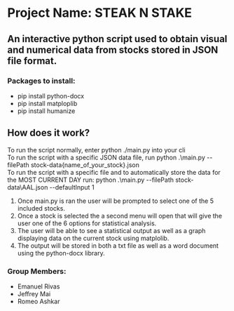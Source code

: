 # Project Name: STEAK N STAKE

## An interactive python script used to obtain visual and numerical data from stocks stored in JSON file format.

### Packages to install:
  - pip install python-docx
  - pip install matploplib
  - pip install humanize

## How does it work?

To run the script normally, enter python ./main.py into your cli <br />
To run the script with a specific JSON data file, run python .\main.py --filePath stock-data\{name_of_your_stock}.json  <br />
To run the script with a specific file and to automatically store the data for the MOST CURRENT DAY run: python .\main.py --filePath stock-data\AAL.json --defaultInput 1 <br />


1. Once main.py is ran the user will be prompted to select one of the 5 included stocks.
2. Once a stock is selected the a second menu will open that will give the user one of the 6 options for statistical analysis.
3. The user will be able to see a statistical output as well as a graph displaying data on the current stock using matplolib.
4. The output will be stored in both a txt file as well as a word document using the python-docx library.


### Group Members:
- Emanuel Rivas
- Jeffrey Mai
- Romeo Ashkar
